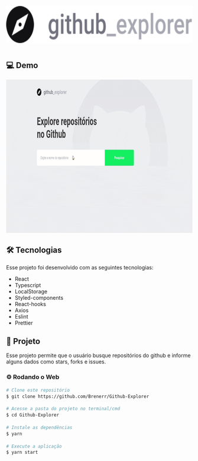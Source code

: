 <div align="center" >
  <img align="center" src="/src/assets/logo.svg" alt="logo" height="100">
</div>
<br>

## 💻 Demo
<div align="center" >
  <img src="./github/gitExplorer.gif" alt="demo-gitExplorer" height="415">
</div>

## 🛠 Tecnologias

Esse projeto foi desenvolvido com as seguintes tecnologias:

- React
- Typescript
- LocalStorage
- Styled-components
- React-hooks
- Axios
- Eslint
- Prettier

## 📜 Projeto
Esse projeto permite que o usuário busque repositórios do github e informe alguns dados como stars, forks e issues.

### ⚙️ Rodando o Web

```bash
# Clone este repositório
$ git clone https://github.com/Brenerr/Github-Explorer

# Acesse a pasta do projeto no terminal/cmd
$ cd Github-Explorer

# Instale as dependências
$ yarn

# Execute a aplicação
$ yarn start
